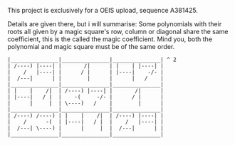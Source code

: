 This project is exclusively for a OEIS upload, sequence A381425.

Details are given there, but i will summarise: Some polynomials with their roots all given by a magic square's row, column or diagonal share the same coefficient, this is the called the magic coefficient. Mind you, both the polynomial and magic square must be of the same order. 
```
|_______________|_______________|_______________| ^ 2
| /----) |----| |       /|      | |    | |----| |
|    /   |----| |      / |      | |----|    -/- |
|  /---|      | |        |      |      |   /    |
|_______________|_______________|_______________|
| |    |    /|  | /----) |----| |       /|      |
| |----|   / |  |    -(     -/- |      / |      |
|      |     |  | \----)   /    |        |      |
|_______________|_______________|_______________|
| /----) /----) | |    |    /|  | /----) |----| |
|    /      -(  | |----|   / |  |    /   |----| |
|  /---| \----) |      |     |  |  /---|      | |
|_______________|_______________|_______________|
```
